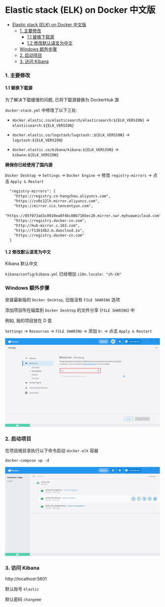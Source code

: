 # Elastic stack (ELK) on Docker 中文版

- [Elastic stack (ELK) on Docker 中文版](#elastic-stack--elk--on-docker----)
    + [1. 主要修改](#1-----)
      - [1.1 替换下载源](#11------)
      - [1.2 修改默认语言为中文](#12----------)
    + [Windows 额外步骤](#windows-----)
    + [2. 启动项目](#2-----)
    + [3. 访问 Kibana](#3----kibana)

### 1. 主要修改

#### 1.1 替换下载源

为了解决下载缓慢的问题, 已将下载源替换为 DockerHub 源

`docker-stack.yml` 中修改了以下三处:

- `docker.elastic.co/elasticsearch/elasticsearch:${ELK_VERSION}` → `elasticsearch:${ELK_VERSION}`

- `docker.elastic.co/logstash/logstash::${ELK_VERSION}` → `logstash:${ELK_VERSION}`

- `docker.elastic.co/kibana/kibana:${ELK_VERSION}` → `kibana:${ELK_VERSION}`

**确保你已经使用了国内源**

`Docker Desktop` → `Settings` → `Docker Engine` → 修改 `registry-mirrors` → 点击 `Apply & Restart`

```shell script
  "registry-mirrors": [
    "https://registry.cn-hangzhou.aliyuncs.com",
    "https://zx0c22lh.mirror.aliyuncs.com",
    "https://mirror.ccs.tencentyun.com",
    "https://05f073ad3c0010ea0f4bc00b7105ec20.mirror.swr.myhuaweicloud.com",
    "https://registry.docker-cn.com",
    "http://hub-mirror.c.163.com",
    "http://f1361db2.m.daocloud.io",
    "https://registry.docker-cn.com"
  ]
```

#### 1.2 修改默认语言为中文

Kibana 默认中文

`kibana/config/kibana.yml` 已经增加 `i18n.locale: "zh-CN"`

### Windows 额外步骤

安装最新版的 `Docker Desktop`, 旧版没有 `FILE SHARING` 选项

添加项目所在磁盘到 `Docker Desktop` 的文件分享 (`FILE SHARING`) 中

例如, 我的项目放在 D 盘

`Settings` → `Resources` → `FILE SHARING` → 添加 `D:` → 点击 `Apply & Restart`

![](.README/add_drive_to_docker_desktop.png)

### 2. 启动项目

在项目根目录执行以下命令启动 `docker-elk` 容器

```shell script
docker-compose up -d
```

![](.README/start_docker_elk.png)

### 3. 访问 Kibana 

http://localhost:5601

默认账号 `elastic`

默认密码 `changeme`
